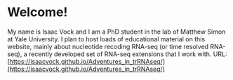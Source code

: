 # Welcome!

My name is Isaac Vock and I am a PhD student in the lab of Matthew Simon at Yale University. I plan to host loads of educational material on this website,
mainly about nucleotide recoding RNA-seq (or time resolved RNA-seq), a recently developed set of RNA-seq extensions that I work with. URL: [https://isaacvock.github.io/Adventures_in_trRNAseq/](https://isaacvock.github.io/Adventures_in_trRNAseq/)
